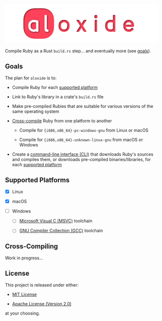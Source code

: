 <p align="center">
  <a href="https://github.com/nvzqz/aloxide">
    <img width="800" src="https://github.com/nvzqz/aloxide/raw/assets/aloxide_banner.svg?sanitize=true" alt="aloxide banner">
  </a>
</p>

Compile Ruby as a Rust `build.rs` step... and eventually more (see
[goals](#goals)).

## Goals

The plan for `aloxide` is to:

- Compile Ruby for each [supported platform](#supported-platforms)

- Link to Ruby's library in a crate's `build.rs` file

- Make pre-compiled Rubies that are suitable for various versions of the same
  operating system

- [Cross-compile](#cross-compiling) Ruby from one platform to another

  - Compile for `{i686,x86_64}-pc-windows-gnu` from Linux or macOS

  - Compile for `{i686,x86_64}-unknown-linux-gnu` from macOS or Windows

- Create a [command-line interface (CLI)][CLI] that downloads Ruby's sources and
  compiles them, or downloads pre-compiled binaries/libraries, for each
  [supported platform](#supported-platforms)

## Supported Platforms

- [x] Linux

- [x] macOS

- [ ] Windows

  - [ ] [Microsoft Visual C (MSVC)][MSVC] toolchain

  - [ ] [GNU Compiler Collection (GCC)][GCC] toolchain

## Cross-Compiling

Work in progress...

## License

This project is released under either:

- [MIT License](https://github.com/nvzqz/static-assertions-rs/blob/master/LICENSE-MIT)

- [Apache License (Version 2.0)](https://github.com/nvzqz/static-assertions-rs/blob/master/LICENSE-APACHE)

at your choosing.

[CLI]:  https://en.wikipedia.org/wiki/Command-line_interface
[MSVC]: https://en.wikipedia.org/wiki/MSVC
[GCC]:  https://en.wikipedia.org/wiki/GNU_Compiler_Collection
